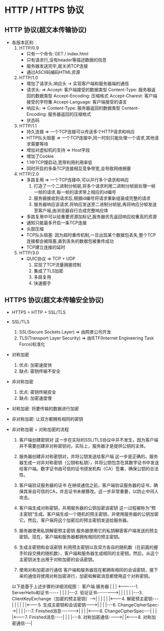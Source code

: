 # HTTP / HTTPS 协议

## HTTP 协议(超文本传输协议)

- 各版本区别
    1. HTTP/0.9
        - 只有一个命令: GET / index.html
        - 只有请求行,没有header等描述数据的信息
        - 服务器发送完毕,就关闭TCP连接
        - 通过ASCII码编码HTML资源
    2. HTTP/1.0
        - 增加了请求头,响应头 -> 实现客户端和服务器端的通信
        - 请求头: =>
            Accept: 客户端接受的数据类型
            Content-Type: 服务器返回的数据类型
            Accept-Encoding: 压缩格式
            Accept-Charest: 客户端接受的字符集
            Accept-Language: 客户端接受的语言
        - 响应头: =>
            Content-Type: 服务器返回的数据类型
            Content-Encoding: 服务器返回的压缩格式
        - 状态码
    3. HTTP/1.1
        - 持久连接 => 一个TCP连接可以传送多个HTTP请求和响应
        - HTTP队头阻塞 => 一个TCP连接中,同一时刻只能处理一个请求,其他请求需要等待
        - 增加对虚拟机的支持 => Host字段
        - 增加了Cookie
        - 1.1中TCP慢启动,宽带利用利用率低
        - 同时开启的多条TCP连接相互竞争带宽,会导致网络拥塞
    4. HTTP/2.0
        - 多路复用 => 一个TCP连接中,可以并行多个请求和响应
            1. 打造了一个二进制分帧层,将多个请求利用二进制分帧层处理一帧一帧的请求,每一帧的请求带上相应的id编号
            2. 服务器接收到请求后,根据id编号将请求重新组装成完整的请求
            3. 服务器响应该请求,将响应发送至二进制分帧层,再将响应分帧发送至客户端,由浏览器自行合成完整响应体
        - 多路复用中可以给重要资源加标记,服务器优先返回响应权重高的资源
        - 通知只能最多开启一条TCP连接
        - 头部压缩
        - TCP队头阻塞: 因为超时重传机制,一旦出现某个数据包丢失,整个TCP连接都会被阻塞,直到丢失的数据包被重传成功
        - TCP建立连接的延时
    5. HTTP/3.0
        - QUIC协议 => TCP + UDP
            1. 实现了TCP流量拥塞控制
            2. 集成了TLS加密
            3. 多路复用
            4. 快速握手

## HTTPS 协议(超文本传输安全协议)

- HTTPS = HTTP + SSL/TLS
- SSL/TLS
    1. SSL(Secure Sockets Layer) => 由网景公司开发
    2. TLS(Transport Layer Security) => 由IETF(Internet Engineering Task Force)标准化
- 对称加密
    1. 优点: 加密速度快
    2. 缺点: 密钥传输不安全
- 非对称加密
    1. 优点: 密钥传输安全
    2. 缺点: 加密速度慢
- 对称加密: 将要传输的数据进行加密
- 非对称加密: 让双方都拥有相同的密钥
- 非对称加密 + 对称加密的流程

    1. 客户端创建密钥对
    这一步在实际的SSL/TLS协议中并不发生，因为客户端并不需要创建非对称密钥对。实际上，服务器才是提供公钥的主体。

    2. 服务器创建非对称密钥对，并将公钥发送给客户端
    这一步是正确的。服务器生成一对非对称密钥（公钥和私钥），并将公钥包含在其数字证书中发送给客户端。数字证书由可信的证书颁发机构（CA）签署，确保公钥的合法性。

    3. 客户端验证服务器的证书
    在继续通信之前，客户端验证服务器的证书，确保其来自可信的CA，并且证书未被篡改。这一步非常重要，以防止中间人攻击。

    4. 客户端生成对称密钥，并用服务器的公钥加密该密钥
    这一过程被称为“预主密钥”生成。客户端生成一个随机的预主密钥，并使用服务器的公钥加密它。然后，客户端将这个加密后的预主密钥发送给服务器。

    5. 服务器使用私钥解密预主密钥
    服务器使用它的私钥解密客户端发送的预主密钥。现在，客户端和服务器都拥有相同的预主密钥。

    6. 生成主密钥和会话密钥
    利用预主密钥以及双方各自的随机数（在前面的握手阶段交换的随机数），客户端和服务器生成相同的主密钥。然后，从这个主密钥派生出用于对称加密的会话密钥。

    7. 使用对称加密进行通信
    客户端和服务器现在都拥有相同的会话密钥，接下来的通信将使用对称加密进行，加密和解密消息都使用这个对称密钥。

    以下是基于上述步骤的详细流程图：
                                  客户端              服务器
                                    |                     |
                                    | <------1. ServerHello和证书-----  |
                                    |                     |
                                    |---2. 验证证书-------->|
                                    |                     |
                                    |                     |
                                    |---3. ClientKeyExchange（加密的预主密钥）-->|
                                    |                     |
                                    |                     |
                                    |<---4. 解密预主密钥---|
                                    |                     |
                                    |                     |
                                    |<---5. 生成主密钥和会话密钥--->|
                                    |                     |
                                    |---6. ChangeCipherSpec-->|
                                    |                     |
                                    |---7. Finished消息------>|
                                    |                     |
                                    |<---6. ChangeCipherSpec---|
                                    |                     |
                                    |<---7. Finished消息----|
                                    |                     |
                                    |---8. 对称加密通信---->|
                                    |<---8. 对称加密通信---|
